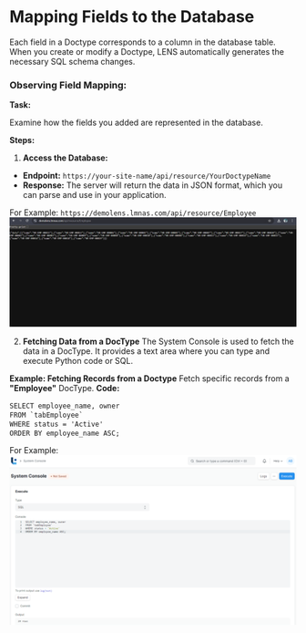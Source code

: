#  Mapping Fields to the Database 
  
Each field in a Doctype corresponds to a column in the database table. When you create or modify a Doctype, LENS automatically generates the necessary SQL schema changes.  

### Observing Field Mapping:  

**Task:** 

Examine how the fields you added are represented in the database.
	
**Steps:**

 1. **Access the Database:**
 - **Endpoint:** `https://your-site-name/api/resource/YourDoctypeName`
 - **Response:** The server will return the data in JSON format, which you can parse and use in your application.

For Example:  `https://demolens.lmnas.com/api/resource/Employee`
![Data in JSON format](https://github.com/lmnaslimited/wedha/blob/framework/lms/media/API_JSON.png?raw=true)

2. **Fetching Data from a DocType**
The System Console is used to fetch the data in a DocType. It provides a text area where you can type and execute Python code or SQL.

**Example: Fetching Records from a Doctype**
Fetch specific records from a **"Employee"** DocType.
**Code:**
```
SELECT employee_name, owner
FROM `tabEmployee`
WHERE status = 'Active'
ORDER BY employee_name ASC;
```
For Example: 
![System_Console_Output](https://github.com/lmnaslimited/wedha/blob/framework/lms/media/System_Console.png?raw=true)

<!--stackedit_data:
eyJoaXN0b3J5IjpbMTc0NDc2MDQ3NCwxMTA2MTI0NTkyLC0xMD
kzNTA5Mjc4LDE0NTY2NzI1MywtMjA3Njc0OTQ4MywxMjE4MTQ1
MDQ0LC02OTIxMDU3NDYsLTE3MDU2Mjc3MTIsMTgyMTU3MDE4MS
wtMTg2NDQxNTg2NSwtMTg5NDY0NDg0MiwtMTgxODY5NTQ0LC01
MTI5MzM0NjJdfQ==
-->